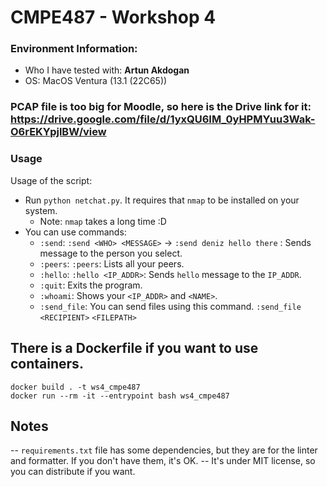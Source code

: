 # CMPE487 - Workshop 4

### Environment Information: 
- Who I have tested with: **Artun Akdogan**
- OS: MacOS Ventura (13.1 (22C65))
### PCAP file is too big for Moodle, so here is the Drive link for it: https://drive.google.com/file/d/1yxQU6IM_0yHPMYuu3Wak-O6rEKYpjlBW/view

### Usage
Usage of the script:
- Run `python netchat.py`. It requires that `nmap` to be installed on your system. 
    - Note: `nmap` takes a long time :D 
- You can use commands:
    - `:send`: `:send <WHO> <MESSAGE>` -> `:send deniz hello there` : Sends message to the person you select.
    - `:peers`: `:peers`: Lists all your peers.
    - `:hello`: `:hello <IP_ADDR>`: Sends `hello` message to the `IP_ADDR`.
    - `:quit`: Exits the program.
    - `:whoami`: Shows your `<IP_ADDR>` and `<NAME>`.
    - `:send_file`: You can send files using this command. `:send_file` `<RECIPIENT>` `<FILEPATH>` 

## There is a Dockerfile if you want to use containers.
```
docker build . -t ws4_cmpe487
docker run --rm -it --entrypoint bash ws4_cmpe487
```

## Notes
-- `requirements.txt` file has some dependencies, but they are for the linter and formatter. If you don't have them, it's OK.
-- It's under MIT license, so you can distribute if you want.